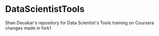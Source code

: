 DataScientistTools
==================
Shan Deuskar's repository for Data Scientist's Tools training on Coursera 
changes made in fork1
